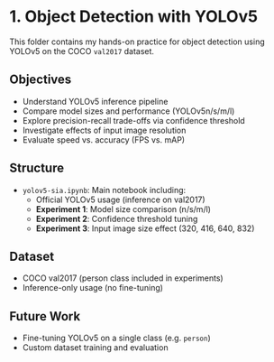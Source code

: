 # 1. Object Detection with YOLOv5

This folder contains my hands-on practice for object detection using YOLOv5 on the COCO `val2017` dataset.

## Objectives

- Understand YOLOv5 inference pipeline  
- Compare model sizes and performance (YOLOv5n/s/m/l)  
- Explore precision-recall trade-offs via confidence threshold  
- Investigate effects of input image resolution  
- Evaluate speed vs. accuracy (FPS vs. mAP)  

## Structure

- `yolov5-sia.ipynb`: Main notebook including:
  - Official YOLOv5 usage (inference on val2017)
  - **Experiment 1**: Model size comparison (n/s/m/l)
  - **Experiment 2**: Confidence threshold tuning
  - **Experiment 3**: Input image size effect (320, 416, 640, 832)

## Dataset

- COCO val2017 (person class included in experiments)
- Inference-only usage (no fine-tuning)

## Future Work

- Fine-tuning YOLOv5 on a single class (e.g. `person`)  
- Custom dataset training and evaluation

